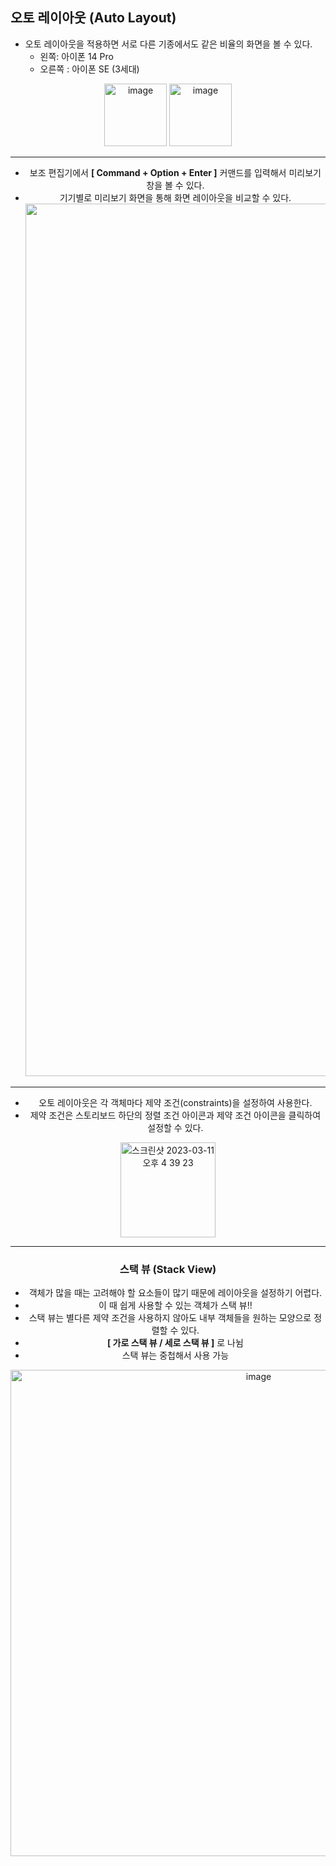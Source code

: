 ## 오토 레이아웃 (Auto Layout)
- 오토 레이아웃을 적용하면 서로 다른 기종에서도 같은 비율의 화면을 볼 수 있다.
  - 왼쪽: 아이폰 14 Pro
  - 오른쪽 : 아이폰 SE (3세대)

<center class="half">
  <img width="100" alt="image" src="https://user-images.githubusercontent.com/89764127/224477803-cb276822-8377-4723-997b-4113b268c5d0.png">
  <img width="100" alt="image" src="https://user-images.githubusercontent.com/89764127/224477835-e3f00a5e-f32f-4bbc-ac1b-9dc96ab2b052.png">
<center>

-----

- 보조 편집기에서 **[ Command + Option + Enter ]** 커맨드를 입력해서 미리보기 창을 볼 수 있다.
- 기기별로 미리보기 화면을 통해 화면 레이아웃을 비교할 수 있다.
  <img width="1396" alt="image" src="https://user-images.githubusercontent.com/89764127/224471801-9964e3a2-71e9-49d4-8373-47e5c416a7ee.png">

----
- 오토 레이아웃은 각 객체마다 제약 조건(constraints)을 설정하여 사용한다.
- 제약 조건은 스토리보드 하단의 정렬 조건 아이콘과 제약 조건 아이콘을 클릭하여 설정할 수 있다.
<img width="152" alt="스크린샷 2023-03-11 오후 4 39 23" src="https://user-images.githubusercontent.com/89764127/224471934-8c417049-4708-4419-a7a8-04c54760ac72.png">

----
### 스택 뷰 (Stack View)
- 객체가 많을 때는 고려해야 할 요소들이 많기 때문에 레이아웃을 설정하기 어렵다.
- 이 때 쉽게 사용할 수 있는 객체가 스택 뷰!!
- 스택 뷰는 별다른 제약 조건을 사용하지 않아도 내부 객체들을 원하는 모양으로 정렬할 수 있다.
- **[ 가로 스택 뷰 / 세로 스택 뷰 ]** 로 나뉨
- 스택 뷰는 중첩해서 사용 가능
<img width="778" alt="image" src="https://user-images.githubusercontent.com/89764127/224477580-6bd61123-5b85-4fdf-af32-625112a6fe06.png">
